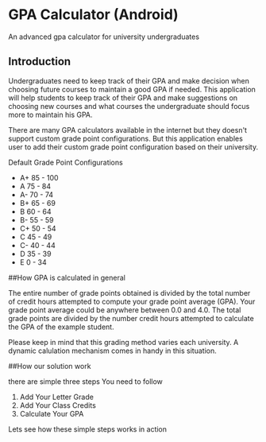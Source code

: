 # GPA Calculator (Android)

An advanced gpa calculator for university undergraduates

## Introduction

Undergraduates need to keep track of their GPA and make decision when choosing future courses to maintain a good GPA if needed. This application will help students to keep track of their GPA and make suggestions on choosing new courses and what courses the undergraduate should focus more to maintain his GPA.

There are many GPA calculators available in the internet but they doesn't support custom grade point configurations. But this application enables user to add their custom grade point configuration based on their university.


Default Grade Point Configurations

- A+ 85 - 100
- A  75 - 84
- A- 70 - 74
- B+ 65 - 69
- B  60 - 64
- B- 55 - 59
- C+ 50 - 54
- C  45 - 49
- C- 40 - 44
- D  35 - 39
- E  0 - 34

##How GPA is calculated in general

The entire number of grade points obtained is divided by the total number of credit hours attempted to compute your grade point average (GPA). Your grade point average could be anywhere between 0.0 and 4.0. The total grade points are divided by the number credit hours attempted to calculate the GPA of the example student.

Please keep in mind that this grading method varies each university. A dynamic calulation mechanism comes in handy in this situation.

##How our solution work

there are simple three steps You need to follow

1. Add Your Letter Grade
2. Add Your Class Credits
3. Calculate Your GPA

Lets see how these simple steps works in action






